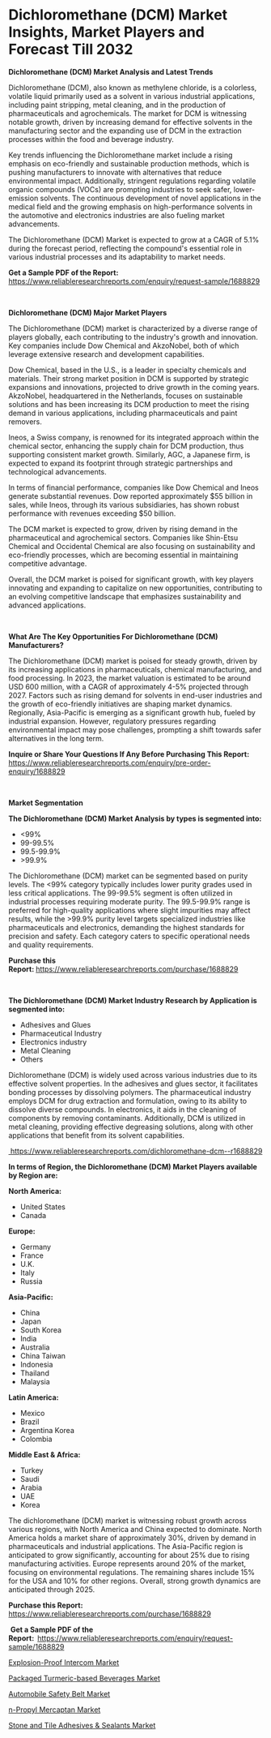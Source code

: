 <p><h1>Dichloromethane (DCM) Market Insights, Market Players and Forecast Till 2032</h1></p><p><strong>Dichloromethane (DCM) Market Analysis and Latest Trends</strong></p>
<p><p>Dichloromethane (DCM), also known as methylene chloride, is a colorless, volatile liquid primarily used as a solvent in various industrial applications, including paint stripping, metal cleaning, and in the production of pharmaceuticals and agrochemicals. The market for DCM is witnessing notable growth, driven by increasing demand for effective solvents in the manufacturing sector and the expanding use of DCM in the extraction processes within the food and beverage industry.</p><p>Key trends influencing the Dichloromethane market include a rising emphasis on eco-friendly and sustainable production methods, which is pushing manufacturers to innovate with alternatives that reduce environmental impact. Additionally, stringent regulations regarding volatile organic compounds (VOCs) are prompting industries to seek safer, lower-emission solvents. The continuous development of novel applications in the medical field and the growing emphasis on high-performance solvents in the automotive and electronics industries are also fueling market advancements.</p><p>The Dichloromethane (DCM) Market is expected to grow at a CAGR of 5.1% during the forecast period, reflecting the compound's essential role in various industrial processes and its adaptability to market needs.</p></p>
<p><strong>Get a Sample PDF of the Report:&nbsp;</strong> <a href="https://www.reliableresearchreports.com/enquiry/request-sample/1688829?utm_campaign=1581&utm_medium=2&utm_source=Github&utm_content=ia&utm_term=06012025&utm_id=dichloromethane-dcm">https://www.reliableresearchreports.com/enquiry/request-sample/1688829</a></p>
<p>&nbsp;</p>
<p><strong>Dichloromethane (DCM) Major Market Players</strong></p>
<p><p>The Dichloromethane (DCM) market is characterized by a diverse range of players globally, each contributing to the industry's growth and innovation. Key companies include Dow Chemical and AkzoNobel, both of which leverage extensive research and development capabilities.</p><p>Dow Chemical, based in the U.S., is a leader in specialty chemicals and materials. Their strong market position in DCM is supported by strategic expansions and innovations, projected to drive growth in the coming years. AkzoNobel, headquartered in the Netherlands, focuses on sustainable solutions and has been increasing its DCM production to meet the rising demand in various applications, including pharmaceuticals and paint removers.</p><p>Ineos, a Swiss company, is renowned for its integrated approach within the chemical sector, enhancing the supply chain for DCM production, thus supporting consistent market growth. Similarly, AGC, a Japanese firm, is expected to expand its footprint through strategic partnerships and technological advancements.</p><p>In terms of financial performance, companies like Dow Chemical and Ineos generate substantial revenues. Dow reported approximately $55 billion in sales, while Ineos, through its various subsidiaries, has shown robust performance with revenues exceeding $50 billion.</p><p>The DCM market is expected to grow, driven by rising demand in the pharmaceutical and agrochemical sectors. Companies like Shin-Etsu Chemical and Occidental Chemical are also focusing on sustainability and eco-friendly processes, which are becoming essential in maintaining competitive advantage.</p><p>Overall, the DCM market is poised for significant growth, with key players innovating and expanding to capitalize on new opportunities, contributing to an evolving competitive landscape that emphasizes sustainability and advanced applications.</p></p>
<p>&nbsp;</p>
<p><strong>What Are The Key Opportunities For Dichloromethane (DCM) Manufacturers?</strong></p>
<p><p>The Dichloromethane (DCM) market is poised for steady growth, driven by its increasing applications in pharmaceuticals, chemical manufacturing, and food processing. In 2023, the market valuation is estimated to be around USD 600 million, with a CAGR of approximately 4-5% projected through 2027. Factors such as rising demand for solvents in end-user industries and the growth of eco-friendly initiatives are shaping market dynamics. Regionally, Asia-Pacific is emerging as a significant growth hub, fueled by industrial expansion. However, regulatory pressures regarding environmental impact may pose challenges, prompting a shift towards safer alternatives in the long term.</p></p>
<p><strong>Inquire or Share Your Questions If Any Before Purchasing This Report:</strong> <a href="https://www.reliableresearchreports.com/enquiry/pre-order-enquiry/1688829?utm_campaign=1581&utm_medium=2&utm_source=Github&utm_content=ia&utm_term=06012025&utm_id=dichloromethane-dcm">https://www.reliableresearchreports.com/enquiry/pre-order-enquiry/1688829</a></p>
<p>&nbsp;</p>
<p><strong>Market Segmentation</strong></p>
<p><strong>The Dichloromethane (DCM) Market Analysis by types is segmented into:</strong></p>
<p><ul><li><99%</li><li>99-99.5%</li><li>99.5-99.9%</li><li>>99.9%</li></ul></p>
<p><p>The Dichloromethane (DCM) market can be segmented based on purity levels. The <99% category typically includes lower purity grades used in less critical applications. The 99-99.5% segment is often utilized in industrial processes requiring moderate purity. The 99.5-99.9% range is preferred for high-quality applications where slight impurities may affect results, while the >99.9% purity level targets specialized industries like pharmaceuticals and electronics, demanding the highest standards for precision and safety. Each category caters to specific operational needs and quality requirements.</p></p>
<p><strong>Purchase this Report:&nbsp;</strong><a href="https://www.reliableresearchreports.com/purchase/1688829?utm_campaign=1581&utm_medium=2&utm_source=Github&utm_content=ia&utm_term=06012025&utm_id=dichloromethane-dcm">https://www.reliableresearchreports.com/purchase/1688829</a></p>
<p>&nbsp;</p>
<p><strong>The Dichloromethane (DCM) Market Industry Research by Application is segmented into:</strong></p>
<p><ul><li>Adhesives and Glues</li><li>Pharmaceutical Industry</li><li>Electronics industry</li><li>Metal Cleaning</li><li>Others</li></ul></p>
<p><p>Dichloromethane (DCM) is widely used across various industries due to its effective solvent properties. In the adhesives and glues sector, it facilitates bonding processes by dissolving polymers. The pharmaceutical industry employs DCM for drug extraction and formulation, owing to its ability to dissolve diverse compounds. In electronics, it aids in the cleaning of components by removing contaminants. Additionally, DCM is utilized in metal cleaning, providing effective degreasing solutions, along with other applications that benefit from its solvent capabilities.</p></p>
<p><a href="https://www.reliableresearchreports.com/dichloromethane-dcm--r1688829?utm_campaign=1581&utm_medium=2&utm_source=Github&utm_content=ia&utm_term=06012025&utm_id=dichloromethane-dcm">&nbsp;https://www.reliableresearchreports.com/dichloromethane-dcm--r1688829</a></p>
<p><strong>In terms of Region, the Dichloromethane (DCM) Market Players available by Region are:</strong></p>
<p>
    <p> <strong> North America: </strong>
        <ul>
            <li>United States</li>
            <li>Canada</li>
        </ul>
        </p> 
    <p> <strong> Europe: </strong>
        <ul>
            <li>Germany</li>
            <li>France</li>
            <li>U.K.</li>
            <li>Italy</li>
            <li>Russia</li>
        </ul>
        </p> 
    <p> <strong> Asia-Pacific: </strong>
        <ul>
            <li>China</li>
            <li>Japan</li>
            <li>South Korea</li>
            <li>India</li>
            <li>Australia</li>
            <li>China Taiwan</li>
            <li>Indonesia</li>
            <li>Thailand</li>
            <li>Malaysia</li>
        </ul>
        </p> 
    <p> <strong> Latin America: </strong>
        <ul>
            <li>Mexico</li>
            <li>Brazil</li>
            <li>Argentina Korea</li>
            <li>Colombia</li>
        </ul>
        </p> 
    <p> <strong> Middle East & Africa: </strong>
        <ul>
            <li>Turkey</li>
            <li>Saudi</li>
            <li>Arabia</li>
            <li>UAE</li>
            <li>Korea</li>
        </ul>
    </p>
    </p>
<p><p>The dichloromethane (DCM) market is witnessing robust growth across various regions, with North America and China expected to dominate. North America holds a market share of approximately 30%, driven by demand in pharmaceuticals and industrial applications. The Asia-Pacific region is anticipated to grow significantly, accounting for about 25% due to rising manufacturing activities. Europe represents around 20% of the market, focusing on environmental regulations. The remaining shares include 15% for the USA and 10% for other regions. Overall, strong growth dynamics are anticipated through 2025.</p></p>
<p><strong>Purchase this Report: </strong><a href="https://www.reliableresearchreports.com/purchase/1688829?utm_campaign=1581&utm_medium=2&utm_source=Github&utm_content=ia&utm_term=06012025&utm_id=dichloromethane-dcm">https://www.reliableresearchreports.com/purchase/1688829</a></p>
<p>&nbsp;<strong>Get a Sample PDF of the Report:&nbsp;&nbsp;</strong><a href="https://www.reliableresearchreports.com/enquiry/request-sample/1688829?utm_campaign=1581&utm_medium=2&utm_source=Github&utm_content=ia&utm_term=06012025&utm_id=dichloromethane-dcm">https://www.reliableresearchreports.com/enquiry/request-sample/1688829</a></p>
<p><strong></strong></p>
<p><p><a href="https://www.linkedin.com/pulse/explosion-proof-intercom-market-trends-revenue-forecast-tbche?utm_campaign=1581&utm_medium=2&utm_source=Github&utm_content=ia&utm_term=06012025&utm_id=dichloromethane-dcm">Explosion-Proof Intercom Market</a></p><p><a href="https://www.linkedin.com/pulse/latest-market-analysis-shows-packaged-turmeric-based-beverages-txknc?utm_campaign=1581&utm_medium=2&utm_source=Github&utm_content=ia&utm_term=06012025&utm_id=dichloromethane-dcm">Packaged Turmeric-based Beverages Market</a></p><p><a href="https://www.linkedin.com/pulse/analysis-global-automobile-safety-belt-market-type-application-mapte?utm_campaign=1581&utm_medium=2&utm_source=Github&utm_content=ia&utm_term=06012025&utm_id=dichloromethane-dcm">Automobile Safety Belt Market</a></p><p><a href="https://www.linkedin.com/pulse/strategic-market-insights-navigating-global-n-propyl-mercaptan-evovc?utm_campaign=1581&utm_medium=2&utm_source=Github&utm_content=ia&utm_term=06012025&utm_id=dichloromethane-dcm">n-Propyl Mercaptan Market</a></p><p><a href="https://www.linkedin.com/pulse/stone-tile-adhesives-sealants-industry-overview-2025-2032-wkulc?utm_campaign=1581&utm_medium=2&utm_source=Github&utm_content=ia&utm_term=06012025&utm_id=dichloromethane-dcm">Stone and Tile Adhesives & Sealants Market</a></p></p>